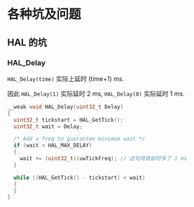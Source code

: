 # 各种坑及问题

## HAL 的坑
### HAL_Delay
`HAL_Delay(time)` 实际上延时 (time+1) ms. 

因此 `HAL_Delay(1)` 实际延时 2 ms, `HAL_Delay(0)` 实际延时 1 ms.

```c
__weak void HAL_Delay(uint32_t Delay)
{
  uint32_t tickstart = HAL_GetTick();
  uint32_t wait = Delay;

  /* Add a freq to guarantee minimum wait */
  if (wait < HAL_MAX_DELAY)
  {
    wait += (uint32_t)(uwTickFreq); // 这句导致延时多了 1 ms
  }

  while ((HAL_GetTick() - tickstart) < wait)
  {
  }
}
```
